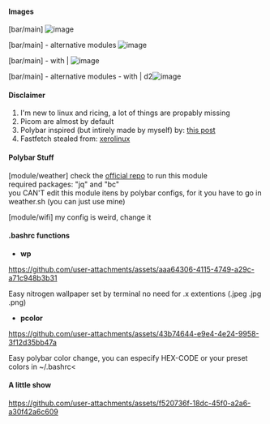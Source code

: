 #### Images
[bar/main]
![image](https://github.com/user-attachments/assets/99586f19-6504-4540-8729-ac18b496b015)

[bar/main] - alternative modules
![image](https://github.com/user-attachments/assets/9bd8e51e-84b5-4795-b9e4-b5c764286036)

[bar/main] - with |
![image](https://github.com/user-attachments/assets/a478779f-be21-430b-8a10-7b7ac863a458)

[bar/main] - alternative modules - with |
d2![image](https://github.com/user-attachments/assets/77e568fa-5c34-4bda-ba79-6048828fe9fa)


#### Disclaimer
1. I'm new to linux and ricing, a lot of things are propably missing
2. Picom are almost by default
3. Polybar inspired (but intirely made by myself) by: [this post](https://www.reddit.com/r/unixporn/comments/10dyw2l/awesomewm_i_3_awesome/)
4. Fastfetch stealed from: [xerolinux](https://github.com/xerolinux/xero-layan-git/tree/main)

#### Polybar Stuff
[module/weather]
check the [official repo](https://github.com/GuidoFe/weather-polybar-plugin/tree/main) to run this module <br/>
required packages: "jq" and "bc" <br/>
you CAN'T edit this module itens by polybar configs, for it you have to go in weather.sh (you can just use mine) <br/>

[module/wifi]
my config is weird, change it <br/>

#### .bashrc functions
- **wp**

https://github.com/user-attachments/assets/aaa64306-4115-4749-a29c-a71c948b3b31

Easy nitrogen wallpaper set by terminal no need for .x extentions (.jpeg .jpg .png)
- **pcolor**

https://github.com/user-attachments/assets/43b74644-e9e4-4e24-9958-3f12d35bb47a

Easy polybar color change, you can especify HEX-CODE or your preset colors in ~/.bashrc<
#### A little show
https://github.com/user-attachments/assets/f520736f-18dc-45f0-a2a6-a30f42a6c609
